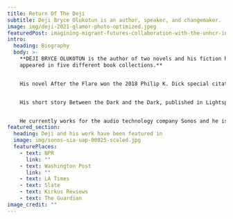 ```yaml
---
title: Return Of The Deji
subtitle: Deji Bryce Olukotun is an author, speaker, and changemaker.
image: img/deji-2021-glamor-photo-optimized.jpeg
featuredPost: imagining-migrant-futures-collaboration-with-the-unhcr-innovation-service
intro:
  heading: Biography
  body: >-
    **DEJI BRYCE OLUKOTUN is the author of two novels and his fiction has
    appeared in five different book collections.**


    His novel After the Flare won the 2018 Philip K. Dick special citation, and was chosen as one of the best books of 2017 by The Guardian, The Washington Post, Syfy.com, Tor.com, Kirkus Reviews, among others.


    His short story Between the Dark and the Dark, published in Lightspeed, was selected by editor Diana Gabaldon for Best American Science Fiction and Fantasy 2020 (Houghton Mifflin Harcourt).


    He currently works for the audio technology company Sonos and he is a Future Tense Fellow at New America.
featured_section:
  heading: Deji and his work have been featured in
  image: img/sonos-sia-uap-00825-scaled.jpg
  featurePlaces:
    - text: NPR
      link: ""
    - text: Washington Post
      link: ""
    - text: LA Times
    - text: Slate
    - text: Kirkus Reviews
    - text: The Guardian
image_credit: ""
---
```

